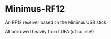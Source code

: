Minimus-RF12
============

An RF12 receiver based on the Minimus USB stick

All borrowed heavily from LUFA (of course!)
